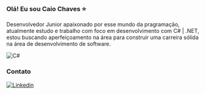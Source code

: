 ### Olá! Eu sou Caio Chaves ⭐

Desenvolvedor Junior apaixonado por esse mundo da pragramação, atualmente estudo e trabalho com foco em desenvolvimento com C# | .NET, estou buscando aperfeiçoamento na área para construir uma carreira sólida na área de desenvolvimento de software.

![C#](https://img.shields.io/badge/C%23-239120?style=for-the-badge&logo=c-sharp&logoColor=white)

### Contato
[![Linkedin](https://img.shields.io/badge/LinkedIn-0077B5?style=for-the-badge&logo=linkedin&logoColor=white)](https://www.linkedin.com/in/caio-chaves-ribeiro-1b8266185/)

